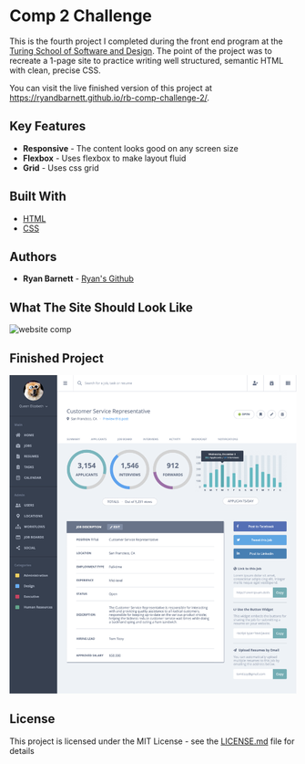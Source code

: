 # Comp 2 Challenge

This is the fourth project I completed during the front end program at the [Turing School of Software and Design](https://https://turing.io/). The point of the project was to recreate a 1-page site to practice writing well structured, semantic HTML with clean, precise CSS.

You can visit the live finished version of this project at https://ryandbarnett.github.io/rb-comp-challenge-2/.

## Key Features

* **Responsive** - The content looks good on any screen size
* **Flexbox** - Uses flexbox to make layout fluid
* **Grid** - Uses css grid


## Built With

* [HTML](https://developer.mozilla.org/en-US/docs/Web/Guide/HTML/HTML5)
* [CSS](https://developer.mozilla.org/en-US/docs/Web/CSS)

## Authors

* **Ryan Barnett** - [Ryan's Github](http://github.com/RyanDBarnett)

## What The Site Should Look Like

![website comp](images/comp-1.png)

## Finished Project

![ryans website](images/static-comp-2-screenshot.png)

## License

This project is licensed under the MIT License - see the [LICENSE.md](LICENSE.md) file for details
